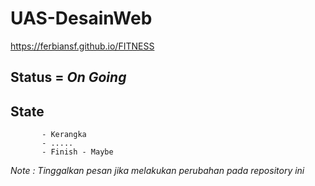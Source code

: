 # UAS-DesainWeb

https://ferbiansf.github.io/FITNESS

## Status = *On Going*

## State 
           - Kerangka
           - .....
           - Finish - Maybe
           
*Note : Tinggalkan pesan jika melakukan perubahan pada repository ini*
